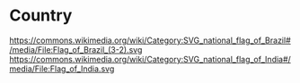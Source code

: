 # Country
https://commons.wikimedia.org/wiki/Category:SVG_national_flag_of_Brazil#/media/File:Flag_of_Brazil_(3-2).svg
https://commons.wikimedia.org/wiki/Category:SVG_national_flag_of_India#/media/File:Flag_of_India.svg
